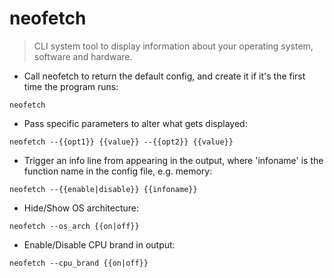 # neofetch

> CLI system tool to display information about your operating system, software and hardware.

- Call neofetch to return the default config, and create it if it's the first time the program runs:

`neofetch`

- Pass specific parameters to alter what gets displayed:

`neofetch --{{opt1}} {{value}} --{{opt2}} {{value}}`

- Trigger an info line from appearing in the output, where 'infoname' is the function name in the config file, e.g. memory:

`neofetch --{{enable|disable}} {{infoname}}`

- Hide/Show OS architecture:

`neofetch --os_arch {{on|off}}`

- Enable/Disable CPU brand in output:

`neofetch --cpu_brand {{on|off}}`
